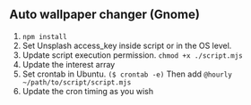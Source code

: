## Auto wallpaper changer (Gnome)

 1. `npm install`
 2.   Set Unsplash access_key inside script or in the OS level.
 2. Update script execution permission. `chmod +x ./script.mjs`
 3. Update the interest array
 4. Set crontab in Ubuntu. `($ crontab -e)` Then add `@hourly  ~/path/to/script/script.mjs`
 5. Update the cron timing as you wish